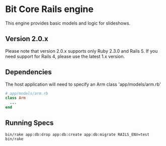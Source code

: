 # Bit Core Rails engine

This engine provides basic models and logic for slideshows.

## Version 2.0.x

Please note that version 2.0.x supports only Ruby 2.3.0 and Rails 5. If you need
support for Rails 4, please use the latest 1.x version.

## Dependencies

The host application will need to specify an Arm class 'app/models/arm.rb'

```ruby
# app/models/arm.rb
class Arm
  ...
end
```

## Running Specs

```console
bin/rake app:db:drop app:db:create app:db:migrate RAILS_ENV=test
bin/rake
```
